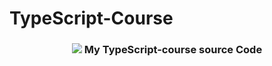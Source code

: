 # TypeScript-Course

<h3 align="center">
  <img src="https://titrias.com/files/2022/04/typescript.png">
   My TypeScript-course source Code
</h3>
